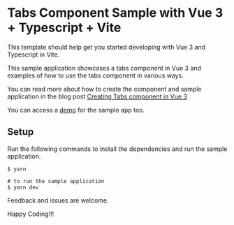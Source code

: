 # Tabs Component Sample with Vue 3 + Typescript + Vite

This template should help get you started developing with Vue 3 and Typescript in Vite.

This sample application showcases a tabs component in Vue 3 and examples of how to use the tabs component in various ways.

You can read more about how to create the component and sample application in the blog post [Creating Tabs component in Vue 3](https://dev.to/zafaralam/creating-tabs-component-in-vue-3-hio)

You can access a [demo](https://modest-pare-7a44fc.netlify.app/) for the sample app too.
## Setup

Run the following commands to install the dependencies and run the sample application.

```shell
$ yarn

# to run the sample application
$ yarn dev
```

Feedback and issues are welcome.

Happy Coding!!!
